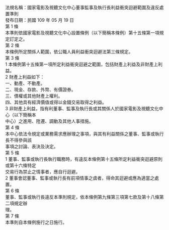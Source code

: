 法規名稱：國家電影及視聽文化中心董事監事及執行長利益衝突迴避範圍及違反處置準則  
發布日期：民國 109 年 05 月 19 日  
第 1 條  
本準則依國家電影及視聽文化中心設置條例（以下簡稱本條例）第十五條第一項規定訂定之。  
第 2 條  
本條例所定關係人範圍，依公職人員利益衝突迴避法第三條規定。  
第 3 條  
1 本條例第十五條第一項所定利益衝突迴避之範圍，包括財產上利益及非財產上利益。  
2 財產上利益如下：  
一、動產、不動產。  
二、現金、存款、外幣、有價證券。  
三、債權或其他財產上權利。  
四、其他具有經濟價值或得以金錢交易取得之利益。  
3 非財產上利益，指有利董事、監事及執行長或其關係人於國家電影及視聽文化中心（以下簡稱本  
中心）之進用、陞遷、調動及其他人事措施。  
第 4 條  
本中心依法令規定或業務需求應辦理之事項，與其有利益關係之董事、監事或執行長不得參與該  
事項之討論、表決及決定。  
第 5 條  
1 董事、監事或執行長執行職務時，有違反本條例第十五條所定利益衝突迴避原則或第十六條特定  
交易行為禁止之情事者，應自行迴避。  
2 董事會認董事、監事或執行長有前項情事之虞者，得命其迴避或應為適當之處置。  
第 6 條  
董事、監事或執行長違反本準則規定，依本條例第九條第三項第七款及第十八條第二項規定辦  
理。  
第 7 條  
本準則自本條例施行之日施行。  


